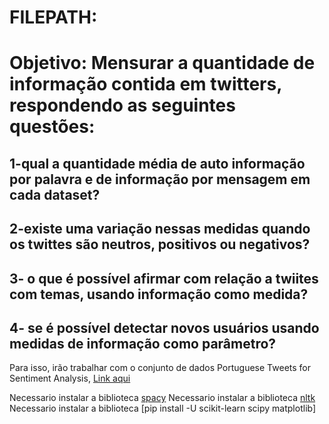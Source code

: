 # FILEPATH: <filepath>


# Objetivo: Mensurar a quantidade de informação contida em twitters, respondendo as seguintes questões:

## 1-qual a quantidade média de auto informação por palavra e de informação por mensagem em cada dataset?
## 2-existe uma variação nessas medidas quando os twittes são neutros, positivos ou negativos?
## 3- o que é possível afirmar com relação a twiites com temas, usando informação como medida?
## 4- se é possível detectar novos usuários usando medidas de informação como parâmetro?
Para isso, irão trabalhar com o conjunto de dados Portuguese Tweets for Sentiment Analysis, [Link aqui](https://www.kaggle.com/datasets/augustop/portuguese-tweets-for-sentiment-analysis)


Necessario instalar a biblioteca [spacy](https://pypi.org/project/spacy/)
Necessario instalar a biblioteca [nltk](https://pypi.org/project/nltk/)
Necessario instalar a biblioteca [pip install -U scikit-learn scipy matplotlib]
